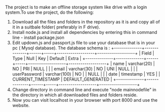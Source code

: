   The project is to make an offline storage system like drive with a login system.To use the project, do the following:
  1. Download all the files and folders in the repository as it is and copy all of it in a suitbale folder( preferably in F drive).
  2. Install node.js and install all dependencies by entering this in command line - install package.json
  3. Edit updown.js and passport.js file to use your database that is in your pc ( Mysql database). The database schema is :
     +--------------+--------------+------+-----+-------------------+-------------------+
  | Field        | Type         | Null | Key | Default           | Extra             |
  +--------------+--------------+------+-----+-------------------+-------------------+
  | name         | varchar(20)  | NO   | PRI | NULL              |                   |
  | email        | varchar(30)  | NO   | UNI | NULL              |                   |
  | userPassword | varchar(100) | NO   |     | NULL              |                   |
  | date         | timestamp    | YES  |     | CURRENT_TIMESTAMP | DEFAULT_GENERATED |
  +--------------+--------------+------+-----+-------------------+-------------------+
  4. Change directory in command line and execute "node mainnodefile" in the directory in which all downloaded files and folders reside.
  5. Now you can visit localhost in your browser with port 8000 and use the website.
